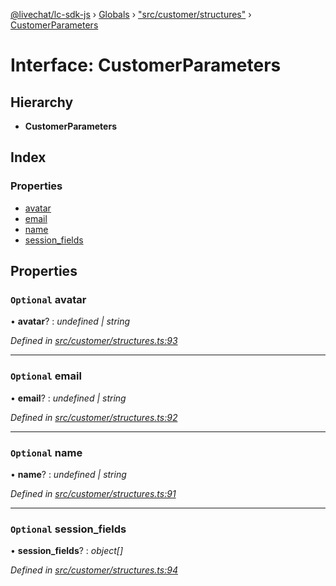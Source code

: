 [@livechat/lc-sdk-js](../README.md) › [Globals](../globals.md) › ["src/customer/structures"](../modules/_src_customer_structures_.md) › [CustomerParameters](_src_customer_structures_.customerparameters.md)

# Interface: CustomerParameters

## Hierarchy

* **CustomerParameters**

## Index

### Properties

* [avatar](_src_customer_structures_.customerparameters.md#optional-avatar)
* [email](_src_customer_structures_.customerparameters.md#optional-email)
* [name](_src_customer_structures_.customerparameters.md#optional-name)
* [session_fields](_src_customer_structures_.customerparameters.md#optional-session_fields)

## Properties

### `Optional` avatar

• **avatar**? : *undefined | string*

*Defined in [src/customer/structures.ts:93](https://github.com/livechat/lc-sdk-js/blob/3cb601c/src/customer/structures.ts#L93)*

___

### `Optional` email

• **email**? : *undefined | string*

*Defined in [src/customer/structures.ts:92](https://github.com/livechat/lc-sdk-js/blob/3cb601c/src/customer/structures.ts#L92)*

___

### `Optional` name

• **name**? : *undefined | string*

*Defined in [src/customer/structures.ts:91](https://github.com/livechat/lc-sdk-js/blob/3cb601c/src/customer/structures.ts#L91)*

___

### `Optional` session_fields

• **session_fields**? : *object[]*

*Defined in [src/customer/structures.ts:94](https://github.com/livechat/lc-sdk-js/blob/3cb601c/src/customer/structures.ts#L94)*
